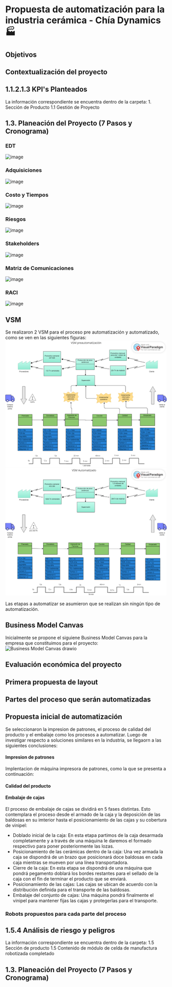 # Propuesta de automatización para la industria cerámica - Chía Dynamics :factory:

## Objetivos

## Contextualización del proyecto

## 1.1.2.1.3 KPI's Planteados
La información correspondiente se encuentra dentro de la carpeta:
    1. Sección de Producto
        1.1 Gestión de Proyecto
        
## 1.3. Planeación del Proyecto (7 Pasos y Cronograma)
### EDT
![image](https://github.com/dfcantors/Proyecto_APM/assets/82415576/fae0568f-3207-43e5-95a1-0bb6bb61e4cb)
### Adquisiciones
![image](https://github.com/dfcantors/Proyecto_APM/assets/82415576/4d1bf957-31d1-4d04-a3e4-e632fc9817ac)
### Costo y Tiempos
![image](https://github.com/dfcantors/Proyecto_APM/assets/82415576/faabf7e8-9550-4612-a282-fa2c23c06098)
### Riesgos
![image](https://github.com/dfcantors/Proyecto_APM/assets/82415576/742736bd-3dc1-471a-b2ba-27741c3ef9c3)
### Stakeholders
![image](https://github.com/dfcantors/Proyecto_APM/assets/82415576/b917c409-9bb9-4b9b-a19a-fa85ac14ea3b)
### Matriz de Comunicaciones
![image](https://github.com/dfcantors/Proyecto_APM/assets/82415576/3f99db54-fbb3-424d-a4e8-377516b981f4)
### RACI
![image](https://github.com/dfcantors/Proyecto_APM/assets/82415576/13c69598-0434-48d8-9823-c905c539a79c)


## VSM
  Se realizaron  2 VSM para el proceso pre automatización y automatizado, como se ven en las siguientes figuras:
  ![alt text](VSM_preautomatozado.png)
  ![alt text](VSM_postautomatizacion.png)

  Las etapas a automatizar se asumieron que se realizan sin ningún tipo de automatización.
  
## Business Model Canvas

Inicialmente se propone el siguiene Business Model Canvas para la empresa que constituimos para el proyecto:
![Business Model Canvas drawio](https://github.com/dfcantors/Proyecto_APM/assets/51063831/4c971e23-9043-4a2b-880d-9d04d4d4dff8)



## Evaluación económica del proyecto

## Primera propuesta de layout

## Partes del proceso que serán automatizadas

## Propuesta inicial de automatización
Se seleccionaron la impresion de patrones, el proceso de calidad del producto y el embalaje como los procesos a automatizar. Luego de investigar respecto a soluciones similares en la industria, se llegaorn a las siguientes conclusiones:
#### Impresion de patrones
 Implentacion de máquina impresora de patrones, como la que se presenta a continuación:

#### Calidad del producto

#### Embalaje de cajas

El proceso de embalaje de cajas se dividirá en 5 fases distintas. Esto contemplara el proceso desde el armado de la caja y la deposición de las baldosas en su imterior hasta el posicionamiento de las cajas y su cobertura de vinipel:

- Doblado inicial de la caja: En esta etapa partimos de la caja desarmada completamente y a través de una máquina le daremos el formado respectivo para poner posteriormente las lozas.
- Posicionamiento de las cerámicas dentro de la caja: Una vez armada la caja se dispondrá de un brazo que posicionará doce baldosas en cada caja mientras se mueven por una línea transportadora.
- Cierre de la caja: En esta etapa se dispondrá de una máquina que pondrá pegamento doblará los bordes restantes para el sellado de la caja con el fin de terminar el producto que se enviará.
- Posicionamiento de las cajas: Las cajas se ubican de acuerdo con la distribución definida para el transporte de las baldosas.
- Embalaje del conjunto de cajas: Una máquina pondrá finalmente el vinipel para mantener fijas las cajas y protegerlas para el transporte.
 

### Robots propuestos para cada parte del proceso

## 1.5.4 Análisis de riesgo y peligros
La información correspondiente se encuentra dentro de la carpeta:
    1.5 Sección de producto
        1.5 Contenido de módulo de celda de manufactura robotizada completado
        
## 1.3. Planeación del Proyecto (7 Pasos y Cronograma)

